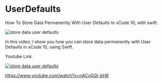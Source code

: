 # UserDefaults
How To Store Data Permanently With User Defaults In xCode 10, with swift.

![store data user defaults](https://i.ibb.co/DYVv9Sm/userdefaults.png)

In this video, I show you how you can store data permanently with User Defaults in xCode 10, using Swift.

Youtube Link. 

[![store data user defaults](https://img.youtube.com/vi/nACyGQI-bH8/0.jpg)](https://www.youtube.com/watch?v=nACyGQI-bH8)

https://www.youtube.com/watch?v=nACyGQI-bH8
